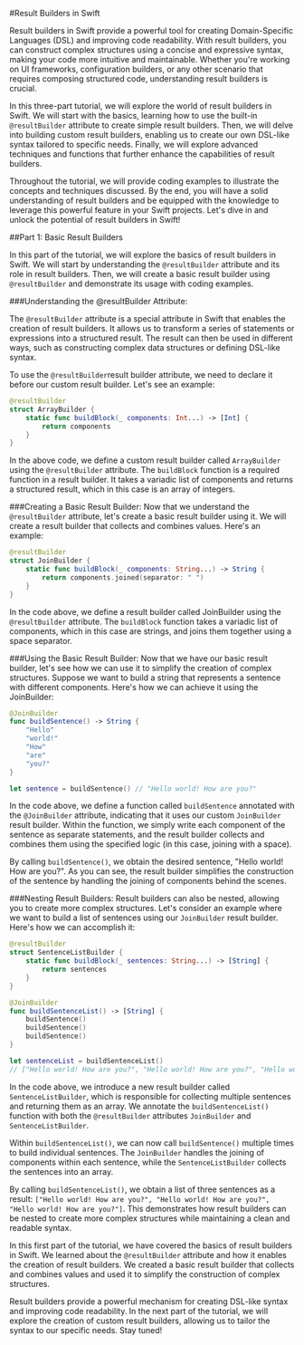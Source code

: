 #Result Builders in Swift

Result builders in Swift provide a powerful tool for creating Domain-Specific Languages (DSL) and improving code readability. With result builders, you can construct complex structures using a concise and expressive syntax, making your code more intuitive and maintainable. Whether you're working on UI frameworks, configuration builders, or any other scenario that requires composing structured code, understanding result builders is crucial.

In this three-part tutorial, we will explore the world of result builders in Swift. We will start with the basics, learning how to use the built-in `@resultBuilder` attribute to create simple result builders. Then, we will delve into building custom result builders, enabling us to create our own DSL-like syntax tailored to specific needs. Finally, we will explore advanced techniques and functions that further enhance the capabilities of result builders.

Throughout the tutorial, we will provide coding examples to illustrate the concepts and techniques discussed. By the end, you will have a solid understanding of result builders and be equipped with the knowledge to leverage this powerful feature in your Swift projects. Let's dive in and unlock the potential of result builders in Swift!

##Part 1: Basic Result Builders

In this part of the tutorial, we will explore the basics of result builders in Swift. We will start by understanding the `@resultBuilder` attribute and its role in result builders. Then, we will create a basic result builder using `@resultBuilder` and demonstrate its usage with coding examples.

###Understanding the @resultBuilder Attribute:

The `@resultBuilder` attribute is a special attribute in Swift that enables the creation of result builders. It allows us to transform a series of statements or expressions into a structured result. The result can then be used in different ways, such as constructing complex data structures or defining DSL-like syntax.

To use the `@resultBuilder`result builder attribute, we need to declare it before our custom result builder. Let's see an example:

```swift
@resultBuilder
struct ArrayBuilder {
    static func buildBlock(_ components: Int...) -> [Int] {
        return components
    }
}
```
In the above code, we define a custom result builder called `ArrayBuilder` using the `@resultBuilder` attribute. The `buildBlock` function is a required function in a result builder. It takes a variadic list of components and returns a structured result, which in this case is an array of integers.

###Creating a Basic Result Builder:
Now that we understand the `@resultBuilder` attribute, let's create a basic result builder using it. We will create a result builder that collects and combines values. Here's an example:

```swift
@resultBuilder
struct JoinBuilder {
    static func buildBlock(_ components: String...) -> String {
        return components.joined(separator: " ")
    }
}
```
In the code above, we define a result builder called JoinBuilder using the `@resultBuilder` attribute. The `buildBlock` function takes a variadic list of components, which in this case are strings, and joins them together using a space separator.

###Using the Basic Result Builder:
Now that we have our basic result builder, let's see how we can use it to simplify the creation of complex structures. Suppose we want to build a string that represents a sentence with different components. Here's how we can achieve it using the JoinBuilder:

```swift
@JoinBuilder
func buildSentence() -> String {
    "Hello"
    "world!"
    "How"
    "are"
    "you?"
}

let sentence = buildSentence() // "Hello world! How are you?"
```

In the code above, we define a function called `buildSentence` annotated with the `@JoinBuilder` attribute, indicating that it uses our custom `JoinBuilder` result builder. Within the function, we simply write each component of the sentence as separate statements, and the result builder collects and combines them using the specified logic (in this case, joining with a space).

By calling `buildSentence()`, we obtain the desired sentence, "Hello world! How are you?". As you can see, the result builder simplifies the construction of the sentence by handling the joining of components behind the scenes.

###Nesting Result Builders:
Result builders can also be nested, allowing you to create more complex structures. Let's consider an example where we want to build a list of sentences using our `JoinBuilder` result builder. Here's how we can accomplish it:

```swift
@resultBuilder
struct SentenceListBuilder {
    static func buildBlock(_ sentences: String...) -> [String] {
        return sentences
    }
}

@JoinBuilder
func buildSentenceList() -> [String] {
    buildSentence()
    buildSentence()
    buildSentence()
}

let sentenceList = buildSentenceList()
// ["Hello world! How are you?", "Hello world! How are you?", "Hello world! How are you?"]
```

In the code above, we introduce a new result builder called `SentenceListBuilder`, which is responsible for collecting multiple sentences and returning them as an array. We annotate the `buildSentenceList()` function with both the `@resultBuilder` attributes `JoinBuilder` and `SentenceListBuilder`.

Within `buildSentenceList()`, we can now call `buildSentence()` multiple times to build individual sentences. The `JoinBuilder` handles the joining of components within each sentence, while the `SentenceListBuilder` collects the sentences into an array.

By calling `buildSentenceList()`, we obtain a list of three sentences as a result: `["Hello world! How are you?", "Hello world! How are you?", "Hello world! How are you?"]`. This demonstrates how result builders can be nested to create more complex structures while maintaining a clean and readable syntax.

In this first part of the tutorial, we have covered the basics of result builders in Swift. We learned about the `@resultBuilder` attribute and how it enables the creation of result builders. We created a basic result builder that collects and combines values and used it to simplify the construction of complex structures.

Result builders provide a powerful mechanism for creating DSL-like syntax and improving code readability. In the next part of the tutorial, we will explore the creation of custom result builders, allowing us to tailor the syntax to our specific needs. Stay tuned!